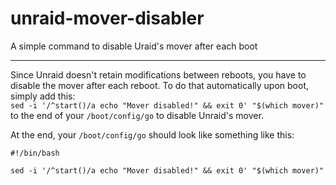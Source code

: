 # unraid-mover-disabler
A simple command to disable Uraid's mover after each boot

---
Since Unraid doesn't retain modifications between reboots, you have to disable the mover after each reboot.
To do that automatically upon boot, simply add this: 
<br>
`sed -i '/^start()/a echo "Mover disabled!" && exit 0' "$(which mover)"` to the end of your `/boot/config/go` to disable Unraid's mover.

At the end, your `/boot/config/go` should look like something like this:
```
#!/bin/bash

sed -i '/^start()/a echo "Mover disabled!" && exit 0' "$(which mover)"
```


